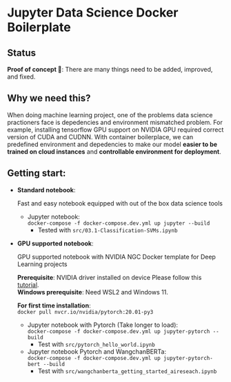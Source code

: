 # Jupyter Data Science Docker Boilerplate

## Status

**Proof of concept 🚧**: There are many things need to be added, improved, and fixed. 

## Why we need this?
When doing machine learning project, one of the problems data science practioners face is depedencies and environment mismatched problem. For example, installing tensorflow GPU support on NVIDIA GPU required correct version of CUDA and CUDNN. With container boilerplace, we can predefined environment and depedencies to make our model **easier to be trained on cloud instances** and **controllable environment for deployment**.

## Getting start:
- **Standard notebook**:
    
    Fast and easy notebook equipped with out of the box data science tools

    - Jupyter notebook:   
    `docker-compose -f docker-compose.dev.yml up jupyter --build`  
        - Tested with `src/03.1-Classification-SVMs.ipynb`

- **GPU supported notebook**:

   GPU supported notebook with NVIDIA NGC Docker template for Deep Learning projects   

   **Prerequisite**: NVIDIA driver installed on device Please follow this [tutorial]().   
   **Windows prerequisite**: Need WSL2 and Windows 11. 

    **For first time installation**:   
    `docker pull nvcr.io/nvidia/pytorch:20.01-py3`
   

    - Jupyter notebook with Pytorch (Take longer to load):   
     `docker-compose -f docker-compose.dev.yml up jupyter-pytorch --build`
        - Test with `src/pytorch_hello_world.ipynb`
    - Jupyter notebook Pytorch and WangchanBERTa:    
    `docker-compose -f docker-compose.dev.yml up jupyter-pytorch-bert --build`
        - Test with `src/wangchanberta_getting_started_aireseach.ipynb`
